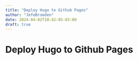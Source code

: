 ```yaml
---
title: "Deploy Hugo to Github Pages"
author: "JefeBromden"
date: 2024-04-02T10:42:05-03:00
draft: true
---
```


# Deploy Hugo to Github Pages
